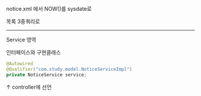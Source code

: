 notice.xml 에서 NOW()를 sysdate로

목록 3중쿼리로

---

Service 영역

인터페이스와 구현클래스

```java
@Autowired
@Qualifier("com.study.model.NoticeServiceImpl")
private NoticeService service;
```

↑ controller에 선언